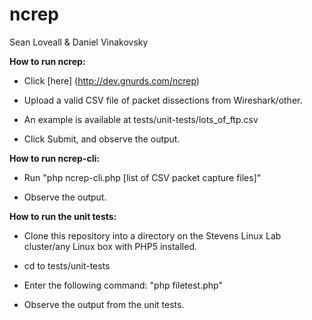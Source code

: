 # ncrep
Sean Loveall & Daniel Vinakovsky

**How to run ncrep:**

* Click [here] (http://dev.gnurds.com/ncrep)

* Upload a valid CSV file of packet dissections from Wireshark/other.
 * An example is available at tests/unit-tests/lots_of_ftp.csv

* Click Submit, and observe the output.

**How to run ncrep-cli:**

* Run "php ncrep-cli.php [list of CSV packet capture files]"

* Observe the output.

**How to run the unit tests:**

* Clone this repository into a directory on the Stevens Linux Lab cluster/any Linux box with PHP5 installed.

* cd to tests/unit-tests

* Enter the following command: "php filetest.php"

* Observe the output from the unit tests.
